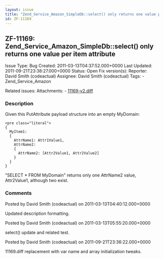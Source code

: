 ```yaml
---
layout: issue
title: "Zend_Service_Amazon_SimpleDb::select() only returns one value per item attribute"
id: ZF-11169
---
```


ZF-11169: Zend\_Service\_Amazon\_SimpleDb::select() only returns one value per item attribute
---------------------------------------------------------------------------------------------

 Issue Type: Bug Created: 2011-03-13T04:37:52.000+0000 Last Updated: 2011-09-21T23:38:27.000+0000 Status: Open Fix version(s): 
 Reporter:  David Smith (codeactual)  Assignee:  David Smith (codeactual)  Tags: - Zend\_Service\_Amazon
 
 Related issues: 
 Attachments: - [11169-v2.diff](/issues/secure/attachment/14645/11169-v2.diff)
 
### Description

Given this PutAttribute payload structure into an empty MyDomain:

 
    <pre class="literal">
    {
      MyItem1:
      {
        AttrName1: Attr1Value1,
        AttrName2:
        {
          AttrName2: [Attr2Value1, Attr2Value2]
        }
      }
    }


"SELECT \* FROM MyDomain" returns only one AttrName2 value, Attr2Value1, although two exist.

 

 

### Comments

Posted by David Smith (codeactual) on 2011-03-13T04:40:12.000+0000

Updated description formatting.

 

 

Posted by David Smith (codeactual) on 2011-03-13T05:55:20.000+0000

select() update and related test.

 

 

Posted by David Smith (codeactual) on 2011-09-21T23:36:22.000+0000

11169.diff replacement with var name and array initialization tweaks.

 

 